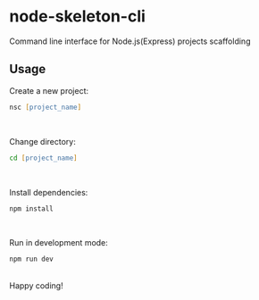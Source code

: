 # node-skeleton-cli
Command line interface for Node.js(Express) projects scaffolding

## Usage

Create a new project:
```zsh
nsc [project_name]
```
</br>

Сhange directory:
```zsh
cd [project_name]
```
</br>

Install dependencies:
```zsh
npm install
```
</br>

Run in development mode:
```zsh
npm run dev
```
</br>
Happy coding!

